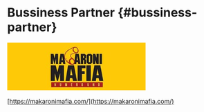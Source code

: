 # Bussiness Partner {#bussiness-partner}

![](assets/image219.png)

[https://makaronimafia.com/](https://makaronimafia.com/)